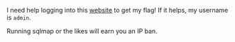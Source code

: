 I need help logging into this [website](http://injection1.web.easyctf.com) to get my flag! If it helps, my username is `admin`.

Running sqlmap or the likes will earn you an IP ban.
